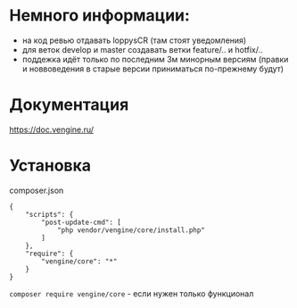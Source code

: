 # Немного информации:
- на код ревью отдавать loppysCR (там стоят уведомления)
- для веток develop и master создавать ветки feature/.. и hotfix/..
- поддежка идёт только по последним 3м минорным версиям (правки и новвоведения в старые версии приниматься по-прежнему будут)

# Документация

https://doc.vengine.ru/

# Установка

composer.json
```
{
    "scripts": {
        "post-update-cmd": [
            "php vendor/vengine/core/install.php"
        ]
    },
    "require": {
        "vengine/core": "*"
    }
}

```

`composer require vengine/core` - если нужен только функционал
